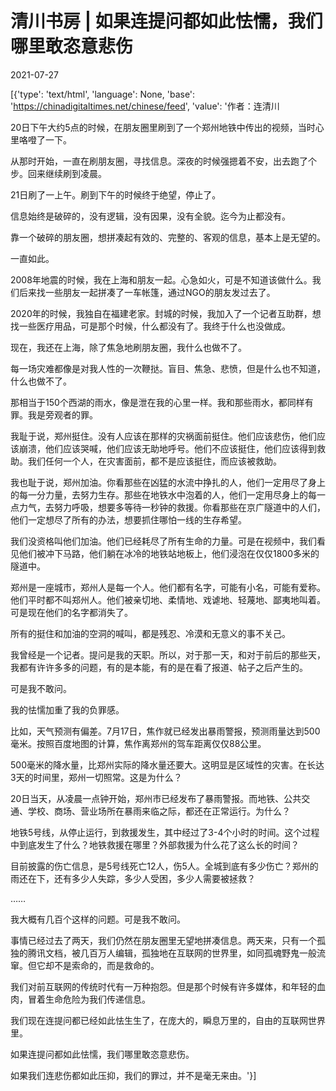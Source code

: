 # 清川书房 | 如果连提问都如此怯懦，我们哪里敢恣意悲伤

2021-07-27

[{'type': 'text/html', 'language': None, 'base': 'https://chinadigitaltimes.net/chinese/feed', 'value': '作者：连清川

20日下午大约5点的时候，在朋友圈里刷到了一个郑州地铁中传出的视频，当时心里咯噔了一下。

从那时开始，一直在刷朋友圈，寻找信息。深夜的时候强摁着不安，出去跑了个步。回来继续刷到凌晨。

21日刷了一上午。刷到下午的时候终于绝望，停止了。

信息始终是破碎的，没有逻辑，没有因果，没有全貌。迄今为止都没有。

靠一个破碎的朋友圈，想拼凑起有效的、完整的、客观的信息，基本上是无望的。

一直如此。

2008年地震的时候，我在上海和朋友一起。心急如火，可是不知道该做什么。我们后来找一些朋友一起拼凑了一车帐篷，通过NGO的朋友发过去了。

2020年的时候，我独自在福建老家。封城的时候，我加入了一个记者互助群，想找一些医疗用品，可是那个时候，什么都没有了。我终于什么也没做成。

现在，我还在上海，除了焦急地刷朋友圈，我什么也做不了。

每一场灾难都像是对我人性的一次鞭挞。盲目、焦急、悲愤，但是什么也不知道，什么也做不了。

那相当于150个西湖的雨水，像是泄在我的心里一样。我和那些雨水，都同样有罪。我是旁观者的罪。

我耻于说，郑州挺住。没有人应该在那样的灾祸面前挺住。他们应该悲伤，他们应该崩溃，他们应该哭喊，他们应该无助地呼号。他们不应该挺住，他们应该得到救助。我们任何一个人，在灾害面前，都不是应该挺住，而应该被救助。

我也耻于说，郑州加油。你看那些在凶猛的水流中挣扎的人，他们一定用尽了身上的每一分力量，去努力生存。那些在地铁水中泡着的人，他们一定用尽身上的每一点力气，去努力呼吸，想要多等待一秒钟的救援。你看那些在京广隧道中的人们，他们一定想尽了所有的办法，想要抓住哪怕一线的生存希望。

我们没资格叫他们加油。他们已经耗尽了所有生命的力量。可是在视频中，我们看见他们被冲下马路，他们躺在冰冷的地铁站地板上，他们浸泡在仅仅1800多米的隧道中。

郑州是一座城市，郑州人是每一个人。他们都有名字，可能有小名，可能有爱称。他们平时都不叫郑州人。他们被亲切地、柔情地、戏谑地、轻蔑地、鄙夷地叫着。可是现在他们的名字都消失了。

所有的挺住和加油的空洞的喊叫，都是残忍、冷漠和无意义的事不关己。

我曾经是一个记者。提问是我的天职。所以，对于那一天，和对于前后的那些天，我都有许许多多的问题，有的是本能，有的是在看了报道、帖子之后产生的。

可是我不敢问。

我的怯懦加重了我的负罪感。

比如，天气预测有偏差。7月17日，焦作就已经发出暴雨警报，预测雨量达到500毫米。按照百度地图的计算，焦作离郑州的驾车距离仅仅88公里。

500毫米的降水量，比郑州实际的降水量还要大。这明显是区域性的灾害。在长达3天的时间里，郑州一切照常。这是为什么？

20日当天，从凌晨一点钟开始，郑州市已经发布了暴雨警报。而地铁、公共交通、学校、商场、营业场所在暴雨来临之际，都还在正常运行。为什么？

地铁5号线，从停止运行，到救援发生，其中经过了3-4个小时的时间。这个过程中到底发生了什么？地铁救援在哪里？外部救援为什么花了这么长的时间？

目前披露的伤亡信息，是5号线死亡12人，伤5人。全城到底有多少伤亡？郑州的雨还在下，还有多少人失踪，多少人受困，多少人需要被拯救？

……

我大概有几百个这样的问题。可是我不敢问。

事情已经过去了两天，我们仍然在朋友圈里无望地拼凑信息。两天来，只有一个孤独的腾讯文档，被几百万人编辑，孤独地在互联网的世界里，如同孤魂野鬼一般流窜。但它却不是索命的，而是救命的。

我们对前互联网的传统时代有一万种抱怨。但是那个时候有许多媒体，和年轻的血肉，冒着生命危险为我们传递信息。

我们现在连提问都已经如此怯生生了，在庞大的，瞬息万里的，自由的互联网世界里。

如果连提问都如此怯懦，我们哪里敢恣意悲伤。

如果我们连悲伤都如此压抑，我们的罪过，并不是毫无来由。'}]